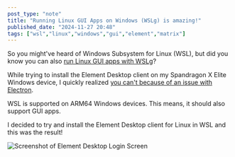 ```yaml
---
post_type: "note" 
title: "Running Linux GUI Apps on Windows (WSLg) is amazing!"
published_date: "2024-11-27 20:48"
tags: ["wsl","linux","windows","gui","element","matrix"]
---
```


So you might've heard of Windows Subsystem for Linux (WSL), but did you know you can also [run Linux GUI apps with WSLg](https://learn.microsoft.com/windows/wsl/tutorials/gui-apps)?

While trying to install the Element Desktop client on my Spandragon X Elite Windows device, I quickly realized [you can't because of an issue with Electron](https://github.com/element-hq/element-desktop/issues/650).

WSL is supported on ARM64 Windows devices. This means, it should also support GUI apps. 

I decided to try and install the Element Desktop client for Linux in WSL and this was the result!

![Screenshot of Element Desktop Login Screen](/images/feed/element-linux-wsl.png)